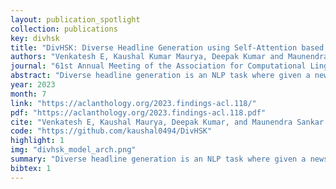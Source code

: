 ```yaml
---
layout: publication_spotlight
collection: publications
key: divhsk
title: "DivHSK: Diverse Headline Generation using Self-Attention based Keyword Selection"
authors: "Venkatesh E, Kaushal Kumar Maurya, Deepak Kumar and Maunendra Sankar Desarkar"
journal: "61st Annual Meeting of the Association for Computational Linguistics (ACL 2023)"
abstract: "Diverse headline generation is an NLP task where given a news article, the goal is to generate multiple headlines that are true to the content of the article, but are different among themselves. This task aims to exhibit and exploit semantically similar one-to-many relationships between a source news article and multiple target headlines. Towards this, we propose a novel model called DIVHSK. It has two components: KEYSELECT for selecting the important keywords, and SEQGEN, for finally generating the multiple diverse headlines. In KEYSELECT, we cluster the self-attention heads of the last layer of the pre-trained encoder and select the mostattentive theme and general keywords from the source article. Then, cluster-specific keyword sets guide the SEQGEN, a pre-trained encoderdecoder model, to generate diverse yet semantically similar headlines. The proposed model consistently outperformed existing literature and our strong baselines and emerged as a stateof-the-art model. Additionally, We have also created a high-quality multi-reference headline dataset from news articles"
year: 2023
month: 7
link: "https://aclanthology.org/2023.findings-acl.118/"
pdf: "https://aclanthology.org/2023.findings-acl.118.pdf"
cite: "Venkatesh E, Kaushal Maurya, Deepak Kumar, and Maunendra Sankar Desarkar. 2023. DivHSK: Diverse Headline Generation using Self-Attention based Keyword Selection. In Findings of the Association for Computational Linguistics: ACL 2023, pages 1879–1891, Toronto, Canada. Association for Computational Linguistics."
code: "https://github.com/kaushal0494/DivHSK"
highlight: 1
img: "divhsk_model_arch.png"
summary: "Diverse headline generation is an NLP task where given a news article, the goal is to generate multiple headlines that are true to the content of the article but are different among themselves. This task aims to exhibit and exploit semantically similar one-to-many relationships between a source news article and multiple target headlines. Toward this, we propose a novel model called DIVHSK. It has two components:KEYSELECT for selecting the important keywords, and SEQGEN, for finally generating the multiple diverse headlines. In KEYSELECT, we cluster the self-attention heads of the last layer of the pre-trained encoder and select the most-attentive theme and general keywords from the source article. Then, cluster-specific keyword sets guide the SEQGEN, a pre-trained encoder-decoder model, to generate diverse yet semantically similar headlines. The proposed model consistently outperformed existing literature and our strong baselines and emerged as a state-of-the-art model. We have also created a high-quality multi-reference headline dataset from news articles."
bibtex: 1
---
```

